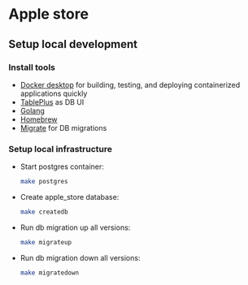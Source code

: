 # Apple store

## Setup local development

### Install tools

- [Docker desktop](https://www.docker.com/products/docker-desktop) for building, testing, and deploying containerized applications quickly
- [TablePlus](https://tableplus.com/) as DB UI
- [Golang](https://golang.org/)
- [Homebrew](https://brew.sh/)
- [Migrate](https://github.com/golang-migrate/migrate/tree/master/cmd/migrate) for DB migrations

### Setup local infrastructure

- Start postgres container:

  ```bash
  make postgres
  ```

- Create apple_store database:

  ```bash
  make createdb
  ```

- Run db migration up all versions:

  ```bash
  make migrateup
  ```

- Run db migration down all versions:

  ```bash
  make migratedown
  ```
